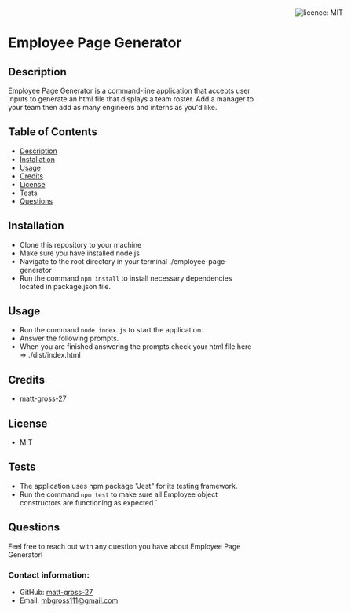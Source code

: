 # Employee Page Generator

<div style="position: absolute; top: 22px; right: 50px">

![licence: MIT](https://img.shields.io/badge/license-MIT-blue)
</div>

<a href = "#description"></a>

## Description
Employee Page Generator is a command-line application that accepts user inputs to generate an html file that displays a team roster. Add a manager to your team then add as many engineers and interns as you'd like.


## Table of Contents
  - [Description](#description)
  - [Installation](#installation)
  - [Usage](#usage)
  - [Credits](#credits)
  - [License](#license)
  - [Tests](#tests)
  - [Questions](#questions)

<a href = "#installation"></a>

## Installation

- Clone this repository to your machine 
- Make sure you have installed node.js 
- Navigate to the root directory in your terminal ./employee-page-generator
- Run the command ```npm install``` to install necessary dependencies located in package.json file.

<a href = "#usage"></a>

## Usage

- Run the command ```node index.js``` to start the application. 
- Answer the following prompts. 
- When you are finished answering the prompts check your html file here => ./dist/index.html

<a href = "#credits"></a>

## Credits

- [matt-gross-27](https://github.com/matt-gross-27)


<a href = "#license"></a>

## License
- MIT

<a href = "#tests"></a>

## Tests
- The application uses npm package "Jest" for its testing framework. 
- Run the command ```npm test``` to make sure all Employee object constructors are functioning as expected
`
<a href = "questions"></a>

## Questions
Feel free to reach out with any question you have about Employee Page Generator!

### Contact information:
- GitHub: [matt-gross-27](https://www.github.com/matt-gross-27)
- Email: [mbgross111@gmail.com](mailto:mbgross111@gmail.com)